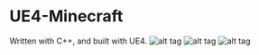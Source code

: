 # UE4-Minecraft
Written with C++, and built with UE4. 
![alt tag](https://github.com/carlso70/UE4-Minecraft/blob/master/Screenshots/Windows/ScreenShot00010.png)
![alt tag](https://github.com/carlso70/UE4-Minecraft/blob/master/Screenshots/Windows/ScreenShot00007.png)
![alt tag](https://github.com/carlso70/UE4-Minecraft/blob/master/Screenshots/Windows/ScreenShot00001.png)
